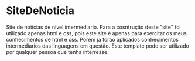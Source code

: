 # SiteDeNoticia
Site de notícias de nivel intermediario.
Para a cosntrução deste "site" foi utilizado apenas html e css, pois este site é apenas para exercitar os meus conhecimentos de html e css.
Porem já forão aplicados conhecimentos intermediarios das linguagens em questão.
Este template pode ser utilizado por qualquer pessoa que tenha interresse.
